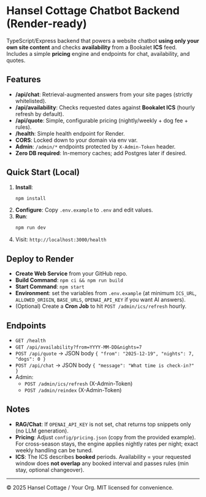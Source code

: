 # Hansel Cottage Chatbot Backend (Render-ready)

TypeScript/Express backend that powers a website chatbot **using only your own site content** and checks **availability** from a Bookalet **ICS** feed. Includes a simple **pricing** engine and endpoints for chat, availability, and quotes.

## Features
- **/api/chat**: Retrieval-augmented answers from your site pages (strictly whitelisted).
- **/api/availability**: Checks requested dates against **Bookalet ICS** (hourly refresh by default).
- **/api/quote**: Simple, configurable pricing (nightly/weekly + dog fee + rules).
- **/health**: Simple health endpoint for Render.
- **CORS**: Locked down to your domain via env var.
- **Admin**: `/admin/*` endpoints protected by `X-Admin-Token` header.
- **Zero DB required**: In-memory caches; add Postgres later if desired.

## Quick Start (Local)
1. **Install**:
   ```bash
   npm install
   ```
2. **Configure**: Copy `.env.example` to `.env` and edit values.
3. **Run**:
   ```bash
   npm run dev
   ```
4. Visit: `http://localhost:3000/health`

## Deploy to Render
- **Create Web Service** from your GitHub repo.
- **Build Command**: `npm ci && npm run build`
- **Start Command**: `npm start`
- **Environment**: set the variables from `.env.example` (at minimum `ICS_URL`, `ALLOWED_ORIGIN`, `BASE_URLS`, `OPENAI_API_KEY` if you want AI answers).
- (Optional) Create a **Cron Job** to hit `POST /admin/ics/refresh` hourly.

## Endpoints
- `GET /health`
- `GET /api/availability?from=YYYY-MM-DD&nights=7`
- `POST /api/quote` → JSON body `{ "from": "2025-12-19", "nights": 7, "dogs": 0 }`
- `POST /api/chat` → JSON body `{ "message": "What time is check-in?" }`
- Admin:
  - `POST /admin/ics/refresh` (X-Admin-Token)
  - `POST /admin/reindex` (X-Admin-Token)

## Notes
- **RAG/Chat**: If `OPENAI_API_KEY` is not set, chat returns top snippets only (no LLM generation).
- **Pricing**: Adjust `config/pricing.json` (copy from the provided example). For cross-season stays, the engine applies nightly rates per night; exact weekly handling can be tuned.
- **ICS**: The ICS describes **booked** periods. Availability = your requested window does **not overlap** any booked interval and passes rules (min stay, optional changeover).

---

© 2025 Hansel Cottage / Your Org. MIT licensed for convenience.
